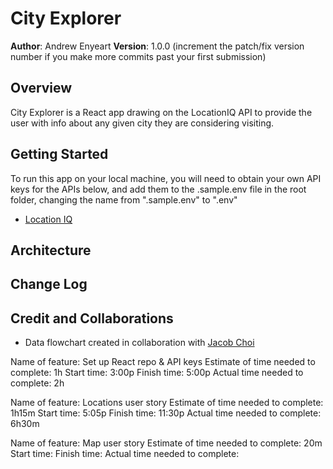# City Explorer

**Author**: Andrew Enyeart
**Version**: 1.0.0 (increment the patch/fix version number if you make more commits past your first submission)

## Overview
City Explorer is a React app drawing on the LocationIQ API to provide the user with info about any given city they are considering visiting.

## Getting Started
To run this app on your local machine, you will need to obtain your own API keys for the APIs below, and add them to the .sample.env file in the root folder, changing the name from ".sample.env" to ".env"
- [Location IQ](https://locationiq.com/register)


## Architecture
<!-- Provide a detailed description of the application design. What technologies (languages, libraries, etc) you're using, and any other relevant design information. -->

## Change Log
<!-- Use this area to document the iterative changes made to your application as each feature is successfully implemented. Use time stamps. Here's an example:

01-01-2001 4:59pm - Application now has a fully-functional express server, with a GET route for the location resource. -->

## Credit and Collaborations
- Data flowchart created in collaboration with [Jacob Choi](https://github.com/Choij12)

Name of feature: Set up React repo & API keys
Estimate of time needed to complete: 1h
Start time: 3:00p
Finish time: 5:00p
Actual time needed to complete: 2h

Name of feature: Locations user story
Estimate of time needed to complete: 1h15m
Start time: 5:05p
Finish time: 11:30p
Actual time needed to complete: 6h30m

Name of feature: Map user story
Estimate of time needed to complete: 20m
Start time: 
Finish time: 
Actual time needed to complete: 
